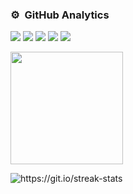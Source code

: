 
### ⚙️ &nbsp;GitHub Analytics

![](https://github-profile-summary-cards.vercel.app/api/cards/profile-details?username=sakib412&theme=github)
![](https://github-profile-summary-cards.vercel.app/api/cards/repos-per-language?username=sakib412&theme=github)
![](https://github-profile-summary-cards.vercel.app/api/cards/most-commit-language?username=sakib412&theme=github)
![](https://github-profile-summary-cards.vercel.app/api/cards/stats?username=sakib412&theme=github)
![](https://github-profile-summary-cards.vercel.app/api/cards/productive-time?username=sakib412&theme=github)

<p>
  <a href="https://github.com/sakib412">
    <img height="180em" src="https://github-readme-stats-eight-theta.vercel.app/api?username=sakib412&show_icons=true&theme=github&include_all_commits=true&count_private=true"/>
  </a>
</p>
<p>
  <!--  CONTRIBUTION AND STREAK BLOCK -->
  <img src="https://github-readme-streak-stats.herokuapp.com/?user=sakib412&currStreakNum=2FD3EB&fire=pink&sideLabels=F00&theme=github" alt="https://git.io/streak-stats" />
</p>


